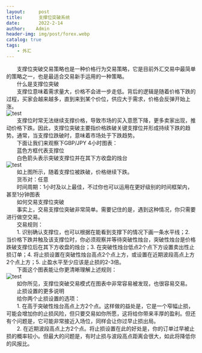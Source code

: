 ```yaml
---
layout:     post
title:      支撑位突破系统
date:       2022-2-14
author:    Admin
header-img: img/post/forex.webp
catalog: true
tags:
    - 外汇
---
```

&emsp;&emsp;支撑位突破交易策略也是一种价格行为交易策略，它是目前外汇交易中最简单的策略之一，也是最适合交易新手运用的一种策略。
<br>
&emsp;&emsp;什么是支撑位突破
<br>
&emsp;&emsp;支撑位意味着需求量大，价格不会进一步走低。背后的逻辑是随着价格下跌的过程，买家会越来越多，直到来到某个价位，供应大于需求，价格会反弹开始上涨。
<br>
![test](https://img.locyoo.com/1156.jpg)
<br>
&emsp;&emsp;支撑位时常无法继续支撑价格，导致市场的买入意愿下降，更多卖家出现，推动价格下跌。因此，支撑位突破主要指价格跌破关键支撑位并形成持续下跌的趋势。通常，当支撑位跌破时，意味着市场处于下跌趋势。
<br>
&emsp;&emsp;下面让我们来观察下GBP/JPY 4小时图表：
<br>
&emsp;&emsp;蓝色方框代表支撑位
<br>
&emsp;&emsp;白色箭头表示突破支撑位并在其下方收盘的烛台
<br>
![test](https://img.locyoo.com/1157.png)
<br>
&emsp;&emsp;如上图所示，随着支撑位被跌破，价格继续下跌。
<br>
&emsp;&emsp;货币对：任意
<br>
&emsp;&emsp;时间周期：1小时及以上最佳，不过你也可以运用在更好级别的时间框架内，甚至1分钟图表
<br>
&emsp;&emsp;如何交易支撑位突破
<br>
&emsp;&emsp;事实上，交易支撑位突破非常简单。需要记住的是，遇到这种情况，你只需要进行做空交易。
<br>
&emsp;&emsp;交易规则：
<br>
&emsp;&emsp;1. 识别确认支撑位，也可以根据在能看到支撑下的情况下画一条水平线；2. 当价格下跌并触及该支撑位时，你必须观察并等待突破性烛台，突破性烛台是价格跌破支撑位后在其下方收盘的烛台；3. 在突破性烛台低点2个点下方设置卖出性止损订单；4. 将止损设置在突破性烛台高点2个点上方，或设置在近期波段高点上方2个点上方；5. 止盈水平至少应该是止损的2-3倍。
<br>
&emsp;&emsp;下面这个图表能让你更清晰理解上述规则：
<br>
![test](https://img.locyoo.com/1158.png)
<br>
&emsp;&emsp;如你所见，支撑位突破交易模式在图表中非常容易被发现，也很容易交易。
<br>
&emsp;&emsp;止损设置的更多说明
<br>
&emsp;&emsp;给你两个止损设置的选项：
<br>
&emsp;&emsp;1. 在高于突破性烛台高点上方2个点。这样做的益处是，它是一个窄幅止损，可能会增加你的止损风险，但只要交易如你所愿，这将给你带来丰厚的盈利。但还有个问题是，它可能非常接近入场位，同样会让你过早止损出局。
<br>
&emsp;&emsp;2. 在近期波段高点上方2个点。将止损设置在此的好处是，你的订单过早被止损的概率较小。但最大的问题是，有时止损与波段高点距离会很大，如此将降低你的风报比。